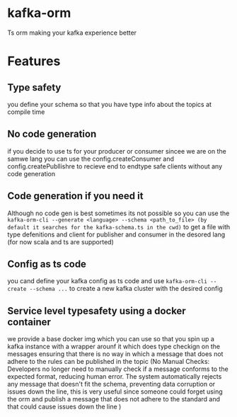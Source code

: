 # kafka-orm


Ts orm making your kafka experience better

# Features

## Type safety 

you define your schema so that you have type info about the topics at compile time 

## No code generation

if you decide to use ts for your producer or consumer sincee we are on the samwe lang you can use the config.createConsumer and config.createPubllishre to recieve end to endtype safe clients without any code generation

## Code generation if you need it 

Although no code gen is best sometimes its not possible so you can use the `kafka-orm-cli --generate <language> --schema <path_to_file> (by default it searches for the kafka-schema.ts in the cwd)` to get a file with type defenitions and client for publisher and consumer in the desored lang (for now scala and ts are supported) 

## Config as ts code

you cand define your kafka config as ts code and use `kafka-orm-cli --create --schema ...` to create a new kafka cluster with the desired config 

## Service level typesafety using a docker container

we provide a base docker img which you can use so that you spin up a kafka instance with a wrapper arounf it which does type checkign on the messages ensuring that there is no way in which a message that does not adhere to the rules can be published in the topic (No Manual Checks: Developers no longer need to manually check if a message conforms to the expected format, reducing human error. The system automatically rejects any message that doesn't fit the schema, preventing data corruption or issues down the line, this is very useful since someone could forget using the orm and publish a message that does not adhere to the standard and that could cause issues down the line )
